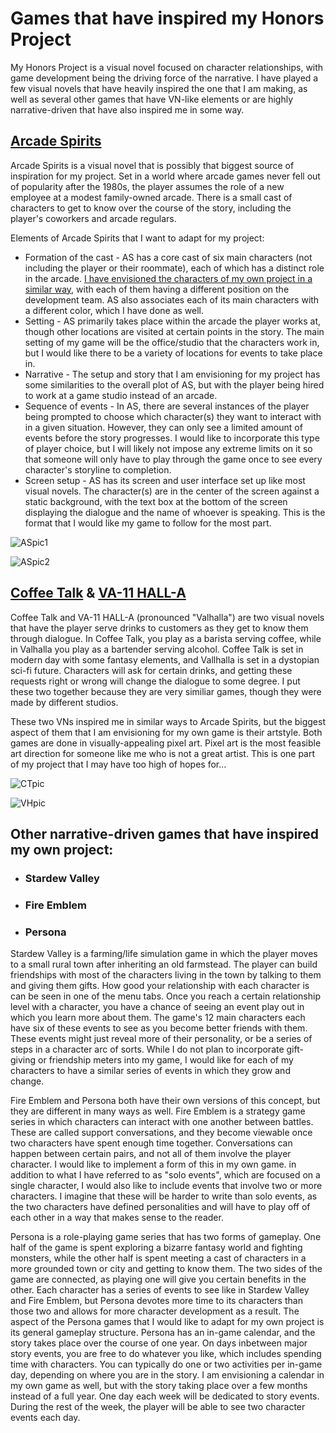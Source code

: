 # Games that have inspired my Honors Project

My Honors Project is a visual novel focused on character relationships, with game development being the driving force of the narrative. I have played a few visual novels that have heavily inspired the one that I am making, as well as several other games that have VN-like elements or are highly narrative-driven that have also inspired me in some way.

## [Arcade Spirits](https://www.arcadespirits.com/original/)

Arcade Spirits is a visual novel that is possibly that biggest source of inspiration for my project. Set in a world where arcade games never fell out of popularity after the 1980s, the player assumes the role of a new employee at a modest family-owned arcade. There is a small cast of characters to get to know over the course of the story, including the player's coworkers and arcade regulars.

Elements of Arcade Spirits that I want to adapt for my project:
* Formation of the cast - AS has a core cast of six main characters (not including the player or their roommate), each of which has a distinct role in the arcade. [I have envisioned the characters of my own project in a similar way](https://gak5275.github.io/GK-HonorsProject/cast.html), with each of them having a different position on the development team. AS also associates each of its main characters with a different color, which I have done as well.
* Setting - AS primarily takes place within the arcade the player works at, though other locations are visited at certain points in the story. The main setting of my game will be the office/studio that the characters work in, but I would like there to be a variety of locations for events to take place in.
* Narrative - The setup and story that I am envisioning for my project has some similarities to the overall plot of AS, but with the player being hired to work at a game studio instead of an arcade.
* Sequence of events - In AS, there are several instances of the player being prompted to choose which character(s) they want to interact with in a given situation. However, they can only see a limited amount of events before the story progresses. I would like to incorporate this type of player choice, but I will likely not impose any extreme limits on it so that someone will only have to play through the game once to see every character's storyline to completion.
* Screen setup - AS has its screen and user interface set up like most visual novels. The character(s) are in the center of the screen against a static background, with the text box at the bottom of the screen displaying the dialogue and the name of whoever is speaking. This is the format that I would like my game to follow for the most part.

![ASpic1](https://www.arcadespirits.com/ArcadeSpirits-Screen3-Thumb.jpg)

![ASpic2](https://www.arcadespirits.com/ArcadeSpirits-Screen2-Thumb.jpg)

## [Coffee Talk](https://www.togeproductions.com/project/coffee-talk/) & [VA-11 HALL-A](http://waifubartending.com/)

Coffee Talk and VA-11 HALL-A (pronounced "Valhalla") are two visual novels that have the player serve drinks to customers as they get to know them through dialogue. In Coffee Talk, you play as a barista serving coffee, while in Valhalla you play as a bartender serving alcohol. Coffee Talk is set in modern day with some fantasy elements, and Vallhalla is set in a dystopian sci-fi future. Characters will ask for certain drinks, and getting these requests right or wrong will change the dialogue to some degree. I put these two together because they are very similiar games, though they were made by different studios.

These two VNs inspired me in similar ways to Arcade Spirits, but the biggest aspect of them that I am envisioning for my own game is their artstyle. Both games are done in visually-appealing pixel art. Pixel art is the most feasible art direction for someone like me who is not a great artist. This is one part of my project that I may have too high of hopes for...

![CTpic](https://media.wired.com/photos/600f80f69cf0a54d47c37d31/master/w_2560%2Cc_limit/Coffee%2520Talk.png)

![VHpic](http://waifubartending.com/Waifu_Abuse_16.png)

## Other narrative-driven games that have inspired my own project:

* ### Stardew Valley
* ### Fire Emblem
* ### Persona

Stardew Valley is a farming/life simulation game in which the player moves to a small rural town after inheriting an old farmstead. The player can build friendships with most of the characters living in the town by talking to them and giving them gifts. How good your relationship with each character is can be seen in one of the menu tabs. Once you reach a certain relationship level with a character, you have a chance of seeing an event play out in which you learn more about them. The game's 12 main characters each have six of these events to see as you become better friends with them. These events might just reveal more of their personality, or be a series of steps in a character arc of sorts. While I do not plan to incorporate gift-giving or friendship meters into my game, I would like for each of my characters to have a similar series of events in which they grow and change.

Fire Emblem and Persona both have their own versions of this concept, but they are different in many ways as well. Fire Emblem is a strategy game series in which characters can interact with one another between battles. These are called support conversations, and they become viewable once two characters have spent enough time together. Conversations can happen between certain pairs, and not all of them involve the player character. I would like to implement a form of this in my own game. in addition to what I have referred to as "solo events", which are focused on a single character, I would also like to include events that involve two or more characters.
I imagine that these will be harder to write than solo events, as the two characters have defined personalities and will have to play off of each other in a way that makes sense to the reader.

Persona is a role-playing game series that has two forms of gameplay. One half of the game is spent exploring a bizarre fantasy world and fighting monsters, while the other half is spent meeting a cast of characters in a more grounded town or city and getting to know them. The two sides of the game are connected, as playing one will give you certain benefits in the other. Each character has a series of events to see like in Stardew Valley and Fire Emblem, but Persona devotes more time to its characters than those two and allows for more character development as a result. The aspect of the Persona games that I would like to adapt for my own project is its general gameplay structure. Persona has an in-game calendar, and the story takes place over the course of one year. On days inbetween major story events, you are free to do whatever you like, which includes spending time with characters. You can typically do one or two activities per in-game day, depending on where you are in the story. I am envisioning a calendar in my own game as well, but with the story taking place over a few months instead of a full year. One day each week will be dedicated to story events. During the rest of the week, the player will be able to see two character events each day.
